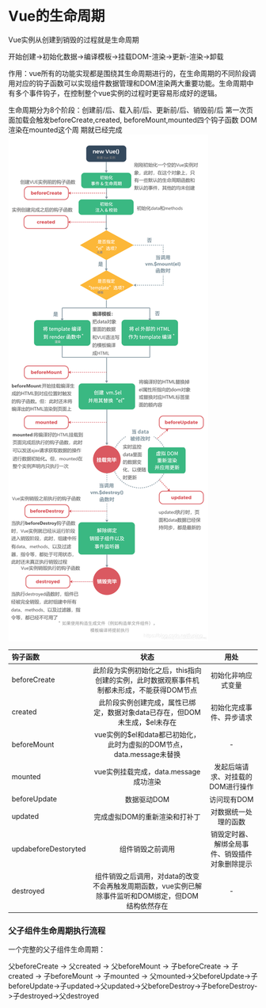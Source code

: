# Vue的生命周期
Vue实例从创建到销毁的过程就是生命周期

开始创建→初始化数据→编译模板→挂载DOM-渲染→更新-渲染→卸载

作用：vue所有的功能实现都是围绕其生命周期进行的，在生命周期的不同阶段调用对应的钩子函数可以实现组件数据管理和DOM渲染两大重要功能。生命周期中有多个事件钩子，在控制整个vue实例的过程时更容易形成好的逻辑。

生命周期分为8个阶段：创建前/后、载入前/后、更新前/后、销毁前/后
第一次页面加载会触发beforeCreate,created, beforeMount,mounted四个钩子函数
DOM渲染在mounted这个周 期就已经完成
![](../Images/生命周期流程图.png)

| 钩子函数 | 状态 | 用处 |
| :--- | :----: | :----: |
| beforeCreate | 此阶段为实例初始化之后，this指向创建的实例，此时数据观察事件机制都未形成，不能获得DOM节点 | 初始化非响应式变量 |
| created    | 此阶段实例创建完成，属性已绑定，数据对象data已存在，但DOM未生成，$el未存在      | 初始化完成事件、异步请求    |
| beforeMount |vue实例的$el和data都已初始化，此时为虚拟的DOM节点，data.message未替换 | - |
| mounted | vue实例挂载完成，data.message成功渲染 | 发起后端请求、对挂载的DOM进行操作 |
| beforeUpdate|数据驱动DOM|访问现有DOM |
| updated | 完成虚拟DOM的重新渲染和打补丁 | 对数据统一处理的函数 |
| updabeforeDestoryted | 组件销毁之前调用 | 销毁定时器、解绑全局事件、销毁插件对象删除提示 |
| destroyed | 组件销毁之后调用，对data的改变不会再触发周期函数，vue实例已解除事件监听和DOM绑定，但DOM结构依然存在 | - |

### 父子组件生命周期执行流程
一个完整的父子组件生命周期：

父beforeCreate -> 父created -> 父beforeMount -> 子beforeCreate -> 子created -> 子beforeMount -> 子mounted -> 父mounted->父beforeUpdate->子beforeUpdate->子updated->父updated->父beforeDestroy->子beforeDestroy->子destroyed->父destroyed

